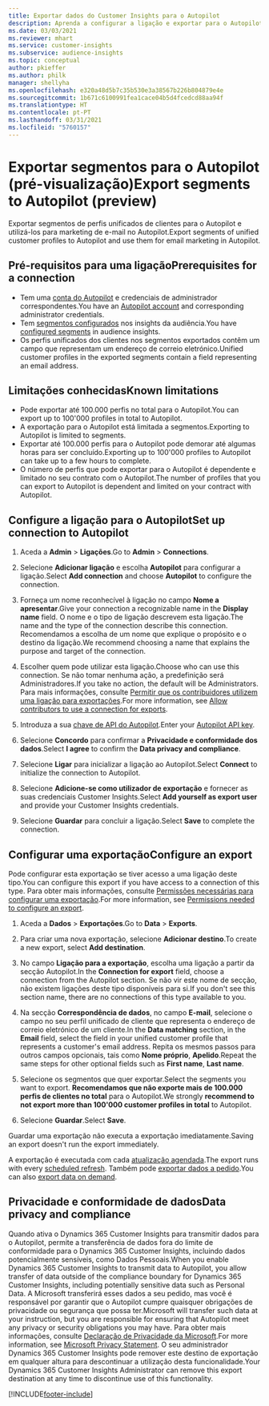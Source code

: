 ```yaml
---
title: Exportar dados do Customer Insights para o Autopilot
description: Aprenda a configurar a ligação e exportar para o Autopilot.
ms.date: 03/03/2021
ms.reviewer: mhart
ms.service: customer-insights
ms.subservice: audience-insights
ms.topic: conceptual
author: pkieffer
ms.author: philk
manager: shellyha
ms.openlocfilehash: e320a48d5b7c35b530e3a38567b226b804879e4e
ms.sourcegitcommit: 1b671c6100991fea1cace04b5d4fcedcd88aa94f
ms.translationtype: HT
ms.contentlocale: pt-PT
ms.lasthandoff: 03/31/2021
ms.locfileid: "5760157"
---
```

# <a name="export-segments-to-autopilot-preview"></a><span data-ttu-id="4636b-103">Exportar segmentos para o Autopilot (pré-visualização)</span><span class="sxs-lookup"><span data-stu-id="4636b-103">Export segments to Autopilot (preview)</span></span>

<span data-ttu-id="4636b-104">Exportar segmentos de perfis unificados de clientes para o Autopilot e utilizá-los para marketing de e-mail no Autopilot.</span><span class="sxs-lookup"><span data-stu-id="4636b-104">Export segments of unified customer profiles to Autopilot and use them for email marketing in Autopilot.</span></span> 

## <a name="prerequisites-for-a-connection"></a><span data-ttu-id="4636b-105">Pré-requisitos para uma ligação</span><span class="sxs-lookup"><span data-stu-id="4636b-105">Prerequisites for a connection</span></span>

-   <span data-ttu-id="4636b-106">Tem uma [conta do Autopilot](https://www.autopilothq.com/) e credenciais de administrador correspondentes.</span><span class="sxs-lookup"><span data-stu-id="4636b-106">You have an [Autopilot account](https://www.autopilothq.com/) and corresponding administrator credentials.</span></span>
-   <span data-ttu-id="4636b-107">Tem [segmentos configurados](segments.md) nos insights da audiência.</span><span class="sxs-lookup"><span data-stu-id="4636b-107">You have [configured segments](segments.md) in audience insights.</span></span>
-   <span data-ttu-id="4636b-108">Os perfis unificados dos clientes nos segmentos exportados contêm um campo que representam um endereço de correio eletrónico.</span><span class="sxs-lookup"><span data-stu-id="4636b-108">Unified customer profiles in the exported segments contain a field representing an email address.</span></span>

## <a name="known-limitations"></a><span data-ttu-id="4636b-109">Limitações conhecidas</span><span class="sxs-lookup"><span data-stu-id="4636b-109">Known limitations</span></span>

- <span data-ttu-id="4636b-110">Pode exportar até 100.000 perfis no total para o Autopilot.</span><span class="sxs-lookup"><span data-stu-id="4636b-110">You can export up to 100'000 profiles in total to Autopilot.</span></span>
- <span data-ttu-id="4636b-111">A exportação para o Autopilot está limitada a segmentos.</span><span class="sxs-lookup"><span data-stu-id="4636b-111">Exporting to Autopilot is limited to segments.</span></span>
- <span data-ttu-id="4636b-112">Exportar até 100.000 perfis para o Autopilot pode demorar até algumas horas para ser concluído.</span><span class="sxs-lookup"><span data-stu-id="4636b-112">Exporting up to 100'000 profiles to Autopilot can take up to a few hours to complete.</span></span> 
- <span data-ttu-id="4636b-113">O número de perfis que pode exportar para o Autopilot é dependente e limitado no seu contrato com o Autopilot.</span><span class="sxs-lookup"><span data-stu-id="4636b-113">The number of profiles that you can export to Autopilot is dependent and limited on your contract with Autopilot.</span></span>

## <a name="set-up-connection-to-autopilot"></a><span data-ttu-id="4636b-114">Configure a ligação para o Autopilot</span><span class="sxs-lookup"><span data-stu-id="4636b-114">Set up connection to Autopilot</span></span>

1. <span data-ttu-id="4636b-115">Aceda a **Admin** > **Ligações**.</span><span class="sxs-lookup"><span data-stu-id="4636b-115">Go to **Admin** > **Connections**.</span></span>

1. <span data-ttu-id="4636b-116">Selecione **Adicionar ligação** e escolha **Autopilot** para configurar a ligação.</span><span class="sxs-lookup"><span data-stu-id="4636b-116">Select **Add connection** and choose **Autopilot** to configure the connection.</span></span>

1. <span data-ttu-id="4636b-117">Forneça um nome reconhecível à ligação no campo **Nome a apresentar**.</span><span class="sxs-lookup"><span data-stu-id="4636b-117">Give your connection a recognizable name in the **Display name** field.</span></span> <span data-ttu-id="4636b-118">O nome e o tipo de ligação descrevem esta ligação.</span><span class="sxs-lookup"><span data-stu-id="4636b-118">The name and the type of the connection describe this connection.</span></span> <span data-ttu-id="4636b-119">Recomendamos a escolha de um nome que explique o propósito e o destino da ligação.</span><span class="sxs-lookup"><span data-stu-id="4636b-119">We recommend choosing a name that explains the purpose and target of the connection.</span></span>

1. <span data-ttu-id="4636b-120">Escolher quem pode utilizar esta ligação.</span><span class="sxs-lookup"><span data-stu-id="4636b-120">Choose who can use this connection.</span></span> <span data-ttu-id="4636b-121">Se não tomar nenhuma ação, a predefinição será Administradores.</span><span class="sxs-lookup"><span data-stu-id="4636b-121">If you take no action, the default will be Administrators.</span></span> <span data-ttu-id="4636b-122">Para mais informações, consulte [Permitir que os contribuidores utilizem uma ligação para exportações](connections.md#allow-contributors-to-use-a-connection-for-exports).</span><span class="sxs-lookup"><span data-stu-id="4636b-122">For more information, see [Allow contributors to use a connection for exports](connections.md#allow-contributors-to-use-a-connection-for-exports).</span></span>

3. <span data-ttu-id="4636b-123">Introduza a sua [chave de API do Autopilot](https://autopilot.docs.apiary.io/#).</span><span class="sxs-lookup"><span data-stu-id="4636b-123">Enter your [Autopilot API key](https://autopilot.docs.apiary.io/#).</span></span>

1. <span data-ttu-id="4636b-124">Selecione **Concordo** para confirmar a **Privacidade e conformidade dos dados**.</span><span class="sxs-lookup"><span data-stu-id="4636b-124">Select **I agree** to confirm the **Data privacy and compliance**.</span></span>

1. <span data-ttu-id="4636b-125">Selecione **Ligar** para inicializar a ligação ao Autopilot.</span><span class="sxs-lookup"><span data-stu-id="4636b-125">Select **Connect** to initialize the connection to Autopilot.</span></span>

1. <span data-ttu-id="4636b-126">Selecione **Adicione-se como utilizador de exportação** e fornecer as suas credenciais Customer Insights.</span><span class="sxs-lookup"><span data-stu-id="4636b-126">Select **Add yourself as export user** and provide your Customer Insights credentials.</span></span>

1. <span data-ttu-id="4636b-127">Selecione **Guardar** para concluir a ligação.</span><span class="sxs-lookup"><span data-stu-id="4636b-127">Select **Save** to complete the connection.</span></span>

## <a name="configure-an-export"></a><span data-ttu-id="4636b-128">Configurar uma exportação</span><span class="sxs-lookup"><span data-stu-id="4636b-128">Configure an export</span></span>

<span data-ttu-id="4636b-129">Pode configurar esta exportação se tiver acesso a uma ligação deste tipo.</span><span class="sxs-lookup"><span data-stu-id="4636b-129">You can configure this export if you have access to a connection of this type.</span></span> <span data-ttu-id="4636b-130">Para obter mais informações, consulte [Permissões necessárias para configurar uma exportação](export-destinations.md#set-up-a-new-export).</span><span class="sxs-lookup"><span data-stu-id="4636b-130">For more information, see [Permissions needed to configure an export](export-destinations.md#set-up-a-new-export).</span></span>

1. <span data-ttu-id="4636b-131">Aceda a **Dados** > **Exportações**.</span><span class="sxs-lookup"><span data-stu-id="4636b-131">Go to **Data** > **Exports**.</span></span>

1. <span data-ttu-id="4636b-132">Para criar uma nova exportação, selecione **Adicionar destino**.</span><span class="sxs-lookup"><span data-stu-id="4636b-132">To create a new export, select **Add destination**.</span></span>

1. <span data-ttu-id="4636b-133">No campo **Ligação para a exportação**, escolha uma ligação a partir da secção Autopilot.</span><span class="sxs-lookup"><span data-stu-id="4636b-133">In the **Connection for export** field, choose a connection from the Autopilot section.</span></span> <span data-ttu-id="4636b-134">Se não vir este nome de secção, não existem ligações deste tipo disponíveis para si.</span><span class="sxs-lookup"><span data-stu-id="4636b-134">If you don't see this section name, there are no connections of this type available to you.</span></span>

3. <span data-ttu-id="4636b-135">Na secção **Correspondência de dados**, no campo **E-mail**, selecione o campo no seu perfil unificado de cliente que representa o endereço de correio eletrónico de um cliente.</span><span class="sxs-lookup"><span data-stu-id="4636b-135">In the **Data matching** section, in the **Email** field, select the field in your unified customer profile that represents a customer's email address.</span></span> <span data-ttu-id="4636b-136">Repita os mesmos passos para outros campos opcionais, tais como **Nome próprio**, **Apelido**.</span><span class="sxs-lookup"><span data-stu-id="4636b-136">Repeat the same steps for other optional fields such as **First name**, **Last name**.</span></span>

1. <span data-ttu-id="4636b-137">Selecione os segmentos que quer exportar.</span><span class="sxs-lookup"><span data-stu-id="4636b-137">Select the segments you want to export.</span></span> <span data-ttu-id="4636b-138">**Recomendamos que não exporte mais de 100.000 perfis de clientes no total** para o Autopilot.</span><span class="sxs-lookup"><span data-stu-id="4636b-138">We strongly **recommend to not export more than 100'000 customer profiles in total** to Autopilot.</span></span> 

1. <span data-ttu-id="4636b-139">Selecione **Guardar**.</span><span class="sxs-lookup"><span data-stu-id="4636b-139">Select **Save**.</span></span>

<span data-ttu-id="4636b-140">Guardar uma exportação não executa a exportação imediatamente.</span><span class="sxs-lookup"><span data-stu-id="4636b-140">Saving an export doesn't run the export immediately.</span></span>

<span data-ttu-id="4636b-141">A exportação é executada com cada [atualização agendada](system.md#schedule-tab).</span><span class="sxs-lookup"><span data-stu-id="4636b-141">The export runs with every [scheduled refresh](system.md#schedule-tab).</span></span> <span data-ttu-id="4636b-142">Também pode [exportar dados a pedido](export-destinations.md#run-exports-on-demand).</span><span class="sxs-lookup"><span data-stu-id="4636b-142">You can also [export data on demand](export-destinations.md#run-exports-on-demand).</span></span> 

## <a name="data-privacy-and-compliance"></a><span data-ttu-id="4636b-143">Privacidade e conformidade de dados</span><span class="sxs-lookup"><span data-stu-id="4636b-143">Data privacy and compliance</span></span>

<span data-ttu-id="4636b-144">Quando ativa o Dynamics 365 Customer Insights para transmitir dados para o Autopilot, permite a transferência de dados fora do limite de conformidade para o Dynamics 365 Customer Insights, incluindo dados potencialmente sensíveis, como Dados Pessoais.</span><span class="sxs-lookup"><span data-stu-id="4636b-144">When you enable Dynamics 365 Customer Insights to transmit data to Autopilot, you allow transfer of data outside of the compliance boundary for Dynamics 365 Customer Insights, including potentially sensitive data such as Personal Data.</span></span> <span data-ttu-id="4636b-145">A Microsoft transferirá esses dados a seu pedido, mas você é responsável por garantir que o Autopilot cumpre quaisquer obrigações de privacidade ou segurança que possa ter.</span><span class="sxs-lookup"><span data-stu-id="4636b-145">Microsoft will transfer such data at your instruction, but you are responsible for ensuring that Autopilot meet any privacy or security obligations you may have.</span></span> <span data-ttu-id="4636b-146">Para obter mais informações, consulte [Declaração de Privacidade da Microsoft](https://go.microsoft.com/fwlink/?linkid=396732).</span><span class="sxs-lookup"><span data-stu-id="4636b-146">For more information, see [Microsoft Privacy Statement](https://go.microsoft.com/fwlink/?linkid=396732).</span></span>
<span data-ttu-id="4636b-147">O seu administrador Dynamics 365 Customer Insights pode remover este destino de exportação em qualquer altura para descontinuar a utilização desta funcionalidade.</span><span class="sxs-lookup"><span data-stu-id="4636b-147">Your Dynamics 365 Customer Insights Administrator can remove this export destination at any time to discontinue use of this functionality.</span></span>


[!INCLUDE[footer-include](../includes/footer-banner.md)]
